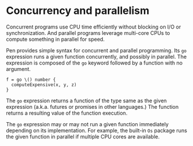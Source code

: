 # Concurrency and parallelism

Concurrent programs use CPU time efficiently without blocking on I/O or synchronization. And parallel programs leverage multi-core CPUs to compute something in parallel for speed.

Pen provides simple syntax for concurrent and parallel programming. Its `go` expression runs a given function concurrently, and possibly in parallel. The expression is composed of the `go` keyword followed by a function with no argument.

```pen
f = go \() number {
  computeExpensive(x, y, z)
}
```

The `go` expression returns a function of the type same as the given expression (a.k.a. futures or promises in other languages.) The function returns a resulting value of the function execution.

The `go` expression may or may not run a given function immediately depending on its implementation. For example, the built-in `Os` package runs the given function in parallel if multiple CPU cores are available.
